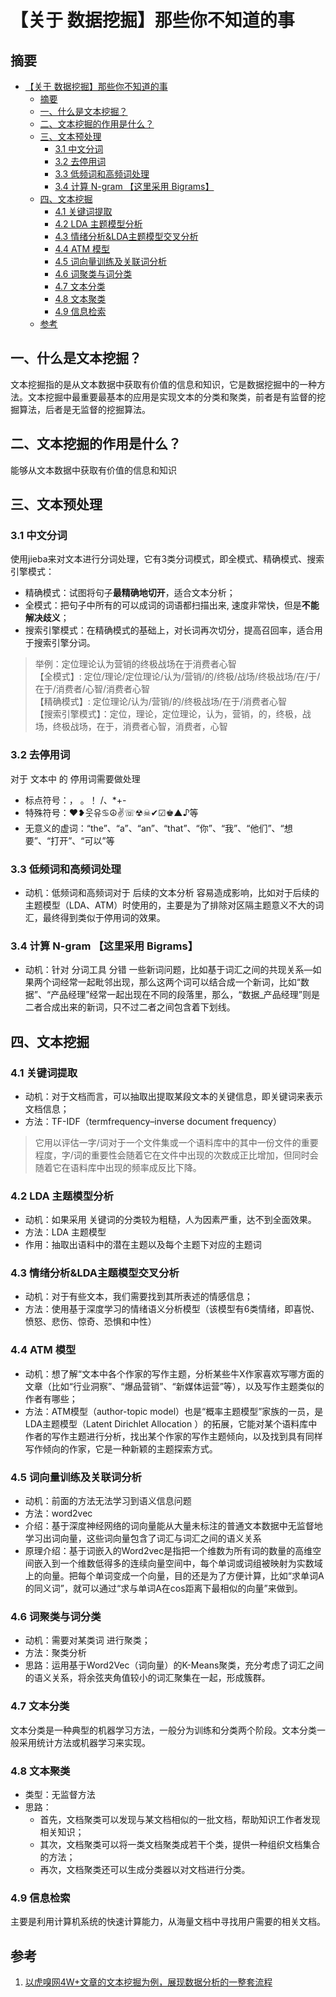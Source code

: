 # 【关于 数据挖掘】那些你不知道的事

## 摘要

- [【关于 数据挖掘】那些你不知道的事](#关于-数据挖掘那些你不知道的事)
  - [摘要](#摘要)
  - [一、什么是文本挖掘？](#一什么是文本挖掘)
  - [二、文本挖掘的作用是什么？](#二文本挖掘的作用是什么)
  - [三、文本预处理](#三文本预处理)
    - [3.1 中文分词](#31-中文分词)
    - [3.2 去停用词](#32-去停用词)
    - [3.3 低频词和高频词处理](#33-低频词和高频词处理)
    - [3.4 计算 N-gram 【这里采用 Bigrams】](#34-计算-n-gram-这里采用-bigrams)
  - [四、文本挖掘](#四文本挖掘)
    - [4.1 关键词提取](#41-关键词提取)
    - [4.2 LDA 主题模型分析](#42-lda-主题模型分析)
    - [4.3 情绪分析&LDA主题模型交叉分析](#43-情绪分析lda主题模型交叉分析)
    - [4.4 ATM 模型](#44-atm-模型)
    - [4.5 词向量训练及关联词分析](#45-词向量训练及关联词分析)
    - [4.6 词聚类与词分类](#46-词聚类与词分类)
    - [4.7 文本分类](#47-文本分类)
    - [4.8 文本聚类](#48-文本聚类)
    - [4.9 信息检索](#49-信息检索)
  - [参考](#参考)

## 一、什么是文本挖掘？

文本挖掘指的是从文本数据中获取有价值的信息和知识，它是数据挖掘中的一种方法。文本挖掘中最重要最基本的应用是实现文本的分类和聚类，前者是有监督的挖掘算法，后者是无监督的挖掘算法。

## 二、文本挖掘的作用是什么？

能够从文本数据中获取有价值的信息和知识

## 三、文本预处理

### 3.1 中文分词

使用jieba来对文本进行分词处理，它有3类分词模式，即全模式、精确模式、搜索引擎模式：

- 精确模式：试图将句子**最精确地切开**，适合文本分析；
- 全模式：把句子中所有的可以成词的词语都扫描出来, 速度非常快，但是**不能解决歧义**；
- 搜索引擎模式：在精确模式的基础上，对长词再次切分，提高召回率，适合用于搜索引擎分词。

> 举例：定位理论认为营销的终极战场在于消费者心智  </br>
> 【全模式】: 定位/理论/定位理论/认为/营销/的/终极/战场/终极战场/在/于/在于/消费者/心智/消费者心智 </br>
> 【精确模式】: 定位理论/认为/营销/的/终极战场/在于/消费者心智 </br>
> 【搜索引擎模式】：定位，理论，定位理论，认为，营销，的，终极，战场，终极战场，在于，消费者心智，消费者，心智 </br>

### 3.2 去停用词

对于 文本中 的 停用词需要做处理

- 标点符号：， 。！ /、*+-
- 特殊符号：❤❥웃유♋☮✌☏☢☠✔☑♚▲♪等
- 无意义的虚词：“the”、“a”、“an”、“that”、“你”、“我”、“他们”、“想要”、“打开”、“可以”等

### 3.3 低频词和高频词处理

- 动机：低频词和高频词对于 后续的文本分析 容易造成影响，比如对于后续的主题模型（LDA、ATM）时使用的，主要是为了排除对区隔主题意义不大的词汇，最终得到类似于停用词的效果。

### 3.4 计算 N-gram 【这里采用 Bigrams】

- 动机：针对 分词工具 分错 一些新词问题，比如基于词汇之间的共现关系—如果两个词经常一起毗邻出现，那么这两个词可以结合成一个新词，比如“数据”、“产品经理”经常一起出现在不同的段落里，那么，“数据_产品经理”则是二者合成出来的新词，只不过二者之间包含着下划线。

## 四、文本挖掘

### 4.1 关键词提取

- 动机：对于文档而言，可以抽取出提取某段文本的关键信息，即关键词来表示文档信息；
- 方法：TF-IDF（termfrequency–inverse document frequency）

> 它用以评估一字/词对于一个文件集或一个语料库中的其中一份文件的重要程度，字/词的重要性会随着它在文件中出现的次数成正比增加，但同时会随着它在语料库中出现的频率成反比下降。

### 4.2 LDA 主题模型分析

- 动机：如果采用 关键词的分类较为粗糙，人为因素严重，达不到全面效果。
- 方法：LDA 主题模型
- 作用：抽取出语料中的潜在主题以及每个主题下对应的主题词

### 4.3 情绪分析&LDA主题模型交叉分析

- 动机：对于有些文本，我们需要找到其所表述的情感信息；
- 方法：使用基于深度学习的情绪语义分析模型（该模型有6类情绪，即喜悦、愤怒、悲伤、惊奇、恐惧和中性）

### 4.4 ATM 模型

- 动机：想了解“文本中各个作家的写作主题，分析某些牛X作家喜欢写哪方面的文章（比如“行业洞察”、“爆品营销”、“新媒体运营”等），以及写作主题类似的作者有哪些；
- 方法：ATM模型（author-topic model）也是“概率主题模型”家族的一员，是LDA主题模型（Latent Dirichlet Allocation ）的拓展，它能对某个语料库中作者的写作主题进行分析，找出某个作家的写作主题倾向，以及找到具有同样写作倾向的作家，它是一种新颖的主题探索方式。

### 4.5 词向量训练及关联词分析

- 动机：前面的方法无法学习到语义信息问题
- 方法：word2vec
- 介绍：基于深度神经网络的词向量能从大量未标注的普通文本数据中无监督地学习出词向量，这些词向量包含了词汇与词汇之间的语义关系
- 原理介绍：基于词嵌入的Word2vec是指把一个维数为所有词的数量的高维空间嵌入到一个维数低得多的连续向量空间中，每个单词或词组被映射为实数域上的向量。把每个单词变成一个向量，目的还是为了方便计算，比如“求单词A的同义词”，就可以通过“求与单词A在cos距离下最相似的向量”来做到。

### 4.6 词聚类与词分类

- 动机：需要对某类词 进行聚类；
- 方法：聚类分析
- 思路：运用基于Word2Vec（词向量）的K-Means聚类，充分考虑了词汇之间的语义关系，将余弦夹角值较小的词汇聚集在一起，形成簇群。

### 4.7 文本分类

文本分类是一种典型的机器学习方法，一般分为训练和分类两个阶段。文本分类一般采用统计方法或机器学习来实现。

### 4.8 文本聚类

- 类型：无监督方法
- 思路：
  - 首先，文档聚类可以发现与某文档相似的一批文档，帮助知识工作者发现相关知识；
  - 其次，文档聚类可以将一类文档聚类成若干个类，提供一种组织文档集合的方法；
  - 再次，文档聚类还可以生成分类器以对文档进行分类。

### 4.9 信息检索

主要是利用计算机系统的快速计算能力，从海量文档中寻找用户需要的相关文档。



## 参考

1. [以虎嗅网4W+文章的文本挖掘为例，展现数据分析的一整套流程](http://www.woshipm.com/data-analysis/873430.html)
